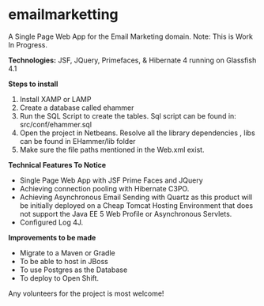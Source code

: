emailmarketting
===============

A Single Page Web App for the Email Marketing domain. 
Note: This is Work In Progress.

<b>Technologies:</b>
JSF, JQuery, Primefaces, & Hibernate 4 running on Glassfish 4.1

<b>Steps to install</b>
<ol>
<li>Install XAMP or LAMP </li>
<li>Create a database called ehammer</li>
<li>Run the SQL Script to create the tables. Sql script can be found in: src/conf/ehammer.sql</li>
<li>Open the project in Netbeans. Resolve all the library dependencies , libs can be found in EHammer/lib folder </li>
<li>Make sure the file paths mentioned in the Web.xml exist.</li>
</ol>

<b>Technical Features To Notice</b>
<ul>
<li>Single Page Web App with JSF Prime Faces and JQuery </li>
<li>Achieving connection pooling with Hibernate C3PO. </li>
<li>Achieving Asynchronous Email Sending with Quartz as this product will be initially deployed on a Cheap Tomcat Hosting Environment that does not support the Java EE 5 Web Profile or Asynchronous Servlets.</li>
<li>Configured Log 4J.</li>
</ul>

<b>Improvements to be made</b>
<ul>
<li>Migrate to a Maven or Gradle  </li>
<li>To be able to host in JBoss </li>
<li>To use Postgres as the Database </li>
<li>To deploy to Open Shift. </li>
</ul>

Any volunteers for the project is most welcome!
